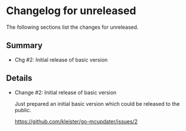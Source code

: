 # Changelog for unreleased

The following sections list the changes for unreleased.

## Summary

 * Chg #2: Initial release of basic version

## Details

 * Change #2: Initial release of basic version

   Just prepared an initial basic version which could be released to the public.

   https://github.com/kleister/go-mcupdater/issues/2


